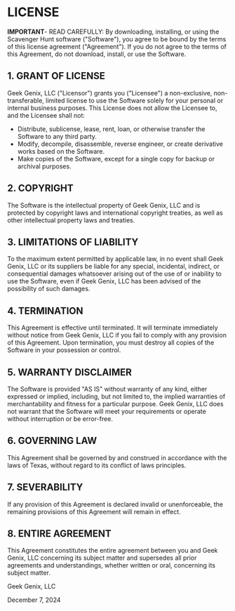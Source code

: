 # LICENSE

**IMPORTANT**- READ CAREFULLY: By downloading, installing, or using the Scavenger Hunt software ("Software"), you agree to be bound by the terms of this license agreement ("Agreement"). If you do not agree to the terms of this Agreement, do not download, install, or use the Software.

## 1. GRANT OF LICENSE

Geek Genix, LLC ("Licensor") grants you ("Licensee") a non-exclusive, non-transferable, limited license to use the Software solely for your personal or internal business purposes. This License does not allow the Licensee to, and the Licensee shall not:

- Distribute, sublicense, lease, rent, loan, or otherwise transfer the Software to any third party.
- Modify, decompile, disassemble, reverse engineer, or create derivative works based on the Software.
- Make copies of the Software, except for a single copy for backup or archival purposes.

## 2. COPYRIGHT

The Software is the intellectual property of Geek Genix, LLC and is protected by copyright laws and international copyright treaties, as well as other intellectual property laws and treaties.

## 3. LIMITATIONS OF LIABILITY

To the maximum extent permitted by applicable law, in no event shall Geek Genix, LLC or its suppliers be liable for any special, incidental, indirect, or consequential damages whatsoever arising out of the use of or inability to use the Software, even if Geek Genix, LLC has been advised of the possibility of such damages.

## 4. TERMINATION

This Agreement is effective until terminated. It will terminate immediately without notice from Geek Genix, LLC if you fail to comply with any provision of this Agreement. Upon termination, you must destroy all copies of the Software in your possession or control.

## 5. WARRANTY DISCLAIMER

The Software is provided "AS IS" without warranty of any kind, either expressed or implied, including, but not limited to, the implied warranties of merchantability and fitness for a particular purpose. Geek Genix, LLC does not warrant that the Software will meet your requirements or operate without interruption or be error-free.

## 6. GOVERNING LAW

This Agreement shall be governed by and construed in accordance with the laws of Texas, without regard to its conflict of laws principles.

## 7. SEVERABILITY

If any provision of this Agreement is declared invalid or unenforceable, the remaining provisions of this Agreement will remain in effect.

## 8. ENTIRE AGREEMENT

This Agreement constitutes the entire agreement between you and Geek Genix, LLC concerning its subject matter and supersedes all prior agreements and understandings, whether written or oral, concerning its subject matter.

Geek Genix, LLC

December 7, 2024
